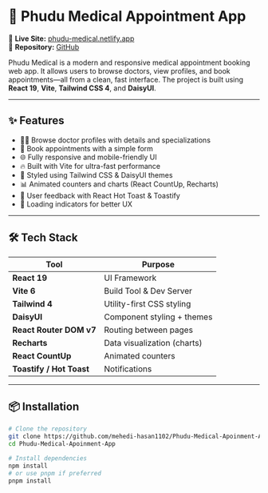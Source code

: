 # 🏥 Phudu Medical Appointment App

📌 **Live Site:** [phudu-medical.netlify.app](https://phudu-medical.netlify.app/)  
📁 **Repository:** [GitHub](https://github.com/mehedi-hasan1102/Phudu-Medical-Apoinment-App)

Phudu Medical is a modern and responsive medical appointment booking web app. It allows users to browse doctors, view profiles, and book appointments—all from a clean, fast interface. The project is built using **React 19**, **Vite**, **Tailwind CSS 4**, and **DaisyUI**.

---

## ✨ Features

- 🧑‍⚕️ Browse doctor profiles with details and specializations
- 📅 Book appointments with a simple form
- 🌐 Fully responsive and mobile-friendly UI
- 🔥 Built with Vite for ultra-fast performance
- 🎨 Styled using Tailwind CSS & DaisyUI themes
- 📊 Animated counters and charts (React CountUp, Recharts)
- 🔔 User feedback with React Hot Toast & Toastify
- 🔁 Loading indicators for better UX

---

## 🛠️ Tech Stack

| Tool           | Purpose                        |
|----------------|--------------------------------|
| **React 19**   | UI Framework                   |
| **Vite 6**     | Build Tool & Dev Server        |
| **Tailwind 4** | Utility-first CSS styling      |
| **DaisyUI**    | Component styling + themes     |
| **React Router DOM v7** | Routing between pages |
| **Recharts**   | Data visualization (charts)    |
| **React CountUp** | Animated counters           |
| **Toastify / Hot Toast** | Notifications        |

---

## 📦 Installation

```bash
# Clone the repository
git clone https://github.com/mehedi-hasan1102/Phudu-Medical-Apoinment-App
cd Phudu-Medical-Apoinment-App

# Install dependencies
npm install
# or use pnpm if preferred
pnpm install
